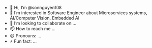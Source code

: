 - 👋 Hi, I’m @sonnguyen108
- 👀 I’m interested in Software Engineer about Microservices systems, AI/Computer Vision, Embedded AI 
- 💞️ I’m looking to collaborate on ...
- 📫 How to reach me ...
- 😄 Pronouns: ...
- ⚡ Fun fact: ...

<!---
sonnguyen108/sonnguyen108 is a ✨ special ✨ repository because its `README.md` (this file) appears on your GitHub profile.
You can click the Preview link to take a look at your changes.
--->
